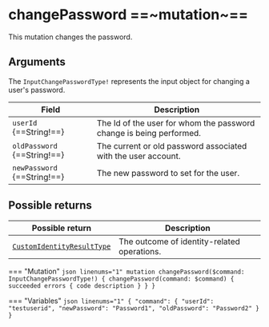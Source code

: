 # changePassword ==~mutation~==

This mutation changes the password.

## Arguments

The `InputChangePasswordType!` represents the input object for changing a user's password. 

| Field                     | Description                                                                                                                  |
|---------------------------|------------------------------------------------------------------------------------------------------------------------------|
| `userId` {==String!==}    | The Id of the user for whom the password change is being performed.                                                            |
| `oldPassword` {==String!==} | The current or old password associated with the user account.                                                                 |
| `newPassword` {==String!==} | The new password to set for the user.                                                                                        |


## Possible returns

| Possible return                                          	            | Description                                         	|
|---------------------------------------------------------------------	|------------------------------------------------------	|
| [`CustomIdentityResultType`](../Objects/CustomIdentityResultType.md)  | The outcome of identity-related operations.         	|


=== "Mutation"
    ```json linenums="1"
    mutation changePassword($command: InputChangePasswordType!) {
    changePassword(command: $command) {
    succeeded
        errors
        {
        code
        description
        }
    }
    }
    ```

=== "Variables"
    ```json linenums="1"
    {
    "command": {
        "userId": "testuserid",
        "newPassword": "Password1",
        "oldPassword": "Password2"
    }
    }
    ```
